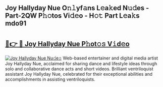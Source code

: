 ## Joy Hallyday Nue O𝚗𝚕yf𝚊ns L𝚎a𝚔ed N𝚞𝚍es - Part-2QW P𝚑𝚘tos Vi𝚍𝚎o - H𝚘𝚝 Part L𝚎a𝚔s mdo91

# <h2><a href="http://kf324n8.oniu.top/?m=Joy+Hallyday+Nue">🔗👉 🔴 Joy Hallyday Nue P𝚑ot𝚘𝚜 V𝚒d𝚎o</a></h2>

[![Joy Hallyday Nue Nu𝚍e𝚜](https://i.imgur.com/0qMVB7G.gif)](http://kf324n8.oniu.top/?m=Joy+Hallyday+Nue)
Web-based entertainer and digital media artist Joy Hallyday Nue, acclaimed for sharing dance and lifestyle ideas through solo and collaborative dance acts and short videos. Brilliant ventriloquist assistant Joy Hallyday Nue, celebrated for their exceptional abilities and accomplishments in assisting ventriloquists.  
